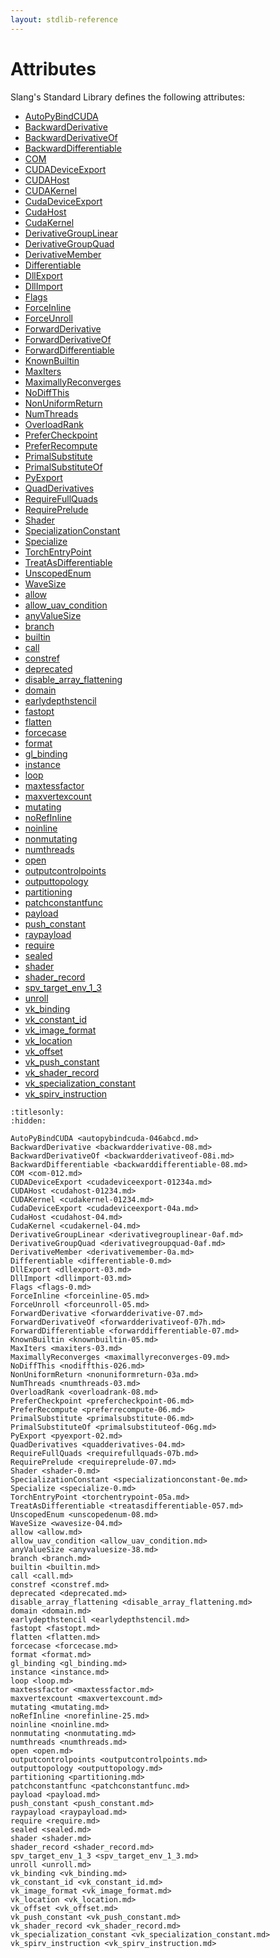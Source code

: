 ```yaml
---
layout: stdlib-reference
---
```

# Attributes

Slang's Standard Library defines the following attributes:

- [AutoPyBindCUDA](../../attributes/autopybindcuda-046abcd.md)
- [BackwardDerivative](../../attributes/backwardderivative-08.md)
- [BackwardDerivativeOf](../../attributes/backwardderivativeof-08i.md)
- [BackwardDifferentiable](../../attributes/backwarddifferentiable-08.md)
- [COM](../../attributes/com-012.md)
- [CUDADeviceExport](../../attributes/cudadeviceexport-01234a.md)
- [CUDAHost](../../attributes/cudahost-01234.md)
- [CUDAKernel](../../attributes/cudakernel-01234.md)
- [CudaDeviceExport](../../attributes/cudadeviceexport-04a.md)
- [CudaHost](../../attributes/cudahost-04.md)
- [CudaKernel](../../attributes/cudakernel-04.md)
- [DerivativeGroupLinear](../../attributes/derivativegrouplinear-0af.md)
- [DerivativeGroupQuad](../../attributes/derivativegroupquad-0af.md)
- [DerivativeMember](../../attributes/derivativemember-0a.md)
- [Differentiable](../../attributes/differentiable-0.md)
- [DllExport](../../attributes/dllexport-03.md)
- [DllImport](../../attributes/dllimport-03.md)
- [Flags](../../attributes/flags-0.md)
- [ForceInline](../../attributes/forceinline-05.md)
- [ForceUnroll](../../attributes/forceunroll-05.md)
- [ForwardDerivative](../../attributes/forwardderivative-07.md)
- [ForwardDerivativeOf](../../attributes/forwardderivativeof-07h.md)
- [ForwardDifferentiable](../../attributes/forwarddifferentiable-07.md)
- [KnownBuiltin](../../attributes/knownbuiltin-05.md)
- [MaxIters](../../attributes/maxiters-03.md)
- [MaximallyReconverges](../../attributes/maximallyreconverges-09.md)
- [NoDiffThis](../../attributes/nodiffthis-026.md)
- [NonUniformReturn](../../attributes/nonuniformreturn-03a.md)
- [NumThreads](../../attributes/numthreads-03.md)
- [OverloadRank](../../attributes/overloadrank-08.md)
- [PreferCheckpoint](../../attributes/prefercheckpoint-06.md)
- [PreferRecompute](../../attributes/preferrecompute-06.md)
- [PrimalSubstitute](../../attributes/primalsubstitute-06.md)
- [PrimalSubstituteOf](../../attributes/primalsubstituteof-06g.md)
- [PyExport](../../attributes/pyexport-02.md)
- [QuadDerivatives](../../attributes/quadderivatives-04.md)
- [RequireFullQuads](../../attributes/requirefullquads-07b.md)
- [RequirePrelude](../../attributes/requireprelude-07.md)
- [Shader](../../attributes/shader-0.md)
- [SpecializationConstant](../../attributes/specializationconstant-0e.md)
- [Specialize](../../attributes/specialize-0.md)
- [TorchEntryPoint](../../attributes/torchentrypoint-05a.md)
- [TreatAsDifferentiable](../../attributes/treatasdifferentiable-057.md)
- [UnscopedEnum](../../attributes/unscopedenum-08.md)
- [WaveSize](../../attributes/wavesize-04.md)
- [allow](../../attributes/allow.md)
- [allow\_uav\_condition](../../attributes/allow_uav_condition.md)
- [anyValueSize](../../attributes/anyvaluesize-38.md)
- [branch](../../attributes/branch.md)
- [builtin](../../attributes/builtin.md)
- [call](../../attributes/call.md)
- [constref](../../attributes/constref.md)
- [deprecated](../../attributes/deprecated.md)
- [disable\_array\_flattening](../../attributes/disable_array_flattening.md)
- [domain](../../attributes/domain.md)
- [earlydepthstencil](../../attributes/earlydepthstencil.md)
- [fastopt](../../attributes/fastopt.md)
- [flatten](../../attributes/flatten.md)
- [forcecase](../../attributes/forcecase.md)
- [format](../../attributes/format.md)
- [gl\_binding](../../attributes/gl_binding.md)
- [instance](../../attributes/instance.md)
- [loop](../../attributes/loop.md)
- [maxtessfactor](../../attributes/maxtessfactor.md)
- [maxvertexcount](../../attributes/maxvertexcount.md)
- [mutating](../../attributes/mutating.md)
- [noRefInline](../../attributes/norefinline-25.md)
- [noinline](../../attributes/noinline.md)
- [nonmutating](../../attributes/nonmutating.md)
- [numthreads](../../attributes/numthreads.md)
- [open](../../attributes/open.md)
- [outputcontrolpoints](../../attributes/outputcontrolpoints.md)
- [outputtopology](../../attributes/outputtopology.md)
- [partitioning](../../attributes/partitioning.md)
- [patchconstantfunc](../../attributes/patchconstantfunc.md)
- [payload](../../attributes/payload.md)
- [push\_constant](../../attributes/push_constant.md)
- [raypayload](../../attributes/raypayload.md)
- [require](../../attributes/require.md)
- [sealed](../../attributes/sealed.md)
- [shader](../../attributes/shader.md)
- [shader\_record](../../attributes/shader_record.md)
- [spv\_target\_env\_1\_3](../../attributes/spv_target_env_1_3.md)
- [unroll](../../attributes/unroll.md)
- [vk\_binding](../../attributes/vk_binding.md)
- [vk\_constant\_id](../../attributes/vk_constant_id.md)
- [vk\_image\_format](../../attributes/vk_image_format.md)
- [vk\_location](../../attributes/vk_location.md)
- [vk\_offset](../../attributes/vk_offset.md)
- [vk\_push\_constant](../../attributes/vk_push_constant.md)
- [vk\_shader\_record](../../attributes/vk_shader_record.md)
- [vk\_specialization\_constant](../../attributes/vk_specialization_constant.md)
- [vk\_spirv\_instruction](../../attributes/vk_spirv_instruction.md)

```{toctree}
:titlesonly:
:hidden:

AutoPyBindCUDA <autopybindcuda-046abcd.md>
BackwardDerivative <backwardderivative-08.md>
BackwardDerivativeOf <backwardderivativeof-08i.md>
BackwardDifferentiable <backwarddifferentiable-08.md>
COM <com-012.md>
CUDADeviceExport <cudadeviceexport-01234a.md>
CUDAHost <cudahost-01234.md>
CUDAKernel <cudakernel-01234.md>
CudaDeviceExport <cudadeviceexport-04a.md>
CudaHost <cudahost-04.md>
CudaKernel <cudakernel-04.md>
DerivativeGroupLinear <derivativegrouplinear-0af.md>
DerivativeGroupQuad <derivativegroupquad-0af.md>
DerivativeMember <derivativemember-0a.md>
Differentiable <differentiable-0.md>
DllExport <dllexport-03.md>
DllImport <dllimport-03.md>
Flags <flags-0.md>
ForceInline <forceinline-05.md>
ForceUnroll <forceunroll-05.md>
ForwardDerivative <forwardderivative-07.md>
ForwardDerivativeOf <forwardderivativeof-07h.md>
ForwardDifferentiable <forwarddifferentiable-07.md>
KnownBuiltin <knownbuiltin-05.md>
MaxIters <maxiters-03.md>
MaximallyReconverges <maximallyreconverges-09.md>
NoDiffThis <nodiffthis-026.md>
NonUniformReturn <nonuniformreturn-03a.md>
NumThreads <numthreads-03.md>
OverloadRank <overloadrank-08.md>
PreferCheckpoint <prefercheckpoint-06.md>
PreferRecompute <preferrecompute-06.md>
PrimalSubstitute <primalsubstitute-06.md>
PrimalSubstituteOf <primalsubstituteof-06g.md>
PyExport <pyexport-02.md>
QuadDerivatives <quadderivatives-04.md>
RequireFullQuads <requirefullquads-07b.md>
RequirePrelude <requireprelude-07.md>
Shader <shader-0.md>
SpecializationConstant <specializationconstant-0e.md>
Specialize <specialize-0.md>
TorchEntryPoint <torchentrypoint-05a.md>
TreatAsDifferentiable <treatasdifferentiable-057.md>
UnscopedEnum <unscopedenum-08.md>
WaveSize <wavesize-04.md>
allow <allow.md>
allow_uav_condition <allow_uav_condition.md>
anyValueSize <anyvaluesize-38.md>
branch <branch.md>
builtin <builtin.md>
call <call.md>
constref <constref.md>
deprecated <deprecated.md>
disable_array_flattening <disable_array_flattening.md>
domain <domain.md>
earlydepthstencil <earlydepthstencil.md>
fastopt <fastopt.md>
flatten <flatten.md>
forcecase <forcecase.md>
format <format.md>
gl_binding <gl_binding.md>
instance <instance.md>
loop <loop.md>
maxtessfactor <maxtessfactor.md>
maxvertexcount <maxvertexcount.md>
mutating <mutating.md>
noRefInline <norefinline-25.md>
noinline <noinline.md>
nonmutating <nonmutating.md>
numthreads <numthreads.md>
open <open.md>
outputcontrolpoints <outputcontrolpoints.md>
outputtopology <outputtopology.md>
partitioning <partitioning.md>
patchconstantfunc <patchconstantfunc.md>
payload <payload.md>
push_constant <push_constant.md>
raypayload <raypayload.md>
require <require.md>
sealed <sealed.md>
shader <shader.md>
shader_record <shader_record.md>
spv_target_env_1_3 <spv_target_env_1_3.md>
unroll <unroll.md>
vk_binding <vk_binding.md>
vk_constant_id <vk_constant_id.md>
vk_image_format <vk_image_format.md>
vk_location <vk_location.md>
vk_offset <vk_offset.md>
vk_push_constant <vk_push_constant.md>
vk_shader_record <vk_shader_record.md>
vk_specialization_constant <vk_specialization_constant.md>
vk_spirv_instruction <vk_spirv_instruction.md>
```
